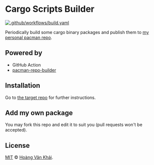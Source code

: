 # Cargo Scripts Builder

[![.github/workflows/build.yaml](https://github.com/KSXGitHub/cargo-scripts-builder/workflows/.github/workflows/build.yaml/badge.svg)](https://github.com/KSXGitHub/cargo-scripts-builder/actions)

Periodically build some cargo binary packages and publish them to [my personal pacman repo](https://github.com/KSXGitHub/pacman-repo).

## Powered by

* GitHub Action
* [pacman-repo-builder](https://github.com/pacman-repo-builder)

## Installation

Go to [the target repo](https://github.com/KSXGitHub/pacman-repo) for further instructions.

## Add my own package

You may fork this repo and edit it to suit you (pull requests won't be accepted).

## License

[MIT](https://git.io/JTy78) © [Hoàng Văn Khải](https://ksxgithub.github.io).
